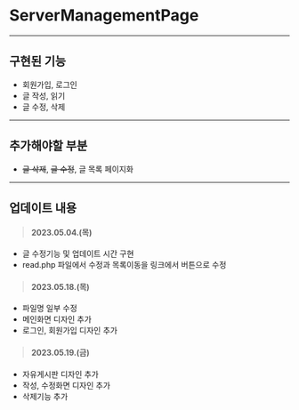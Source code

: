 
# ServerManagementPage
<hr>

## 구현된 기능
- 회원가입, 로그인
- 글 작성, 읽기
- 글 수정, 삭제
<hr>

## 추가해야할 부분
- ~~글 삭제~~, ~~글 수정~~, 글 목록 페이지화
<hr>

## 업데이트 내용
> #### 2023.05.04.(목)
- 글 수정기능 및 업데이트 시간 구현
- read.php 파일에서 수정과 목록이동을 링크에서 버튼으로 수정

> #### 2023.05.18.(목)
- 파일명 일부 수정
- 메인화면 디자인 추가
- 로그인, 회원가입 디자인 추가

> #### 2023.05.19.(금)
- 자유게시판 디자인 추가
- 작성, 수정화면 디자인 추가
- 삭제기능 추가
